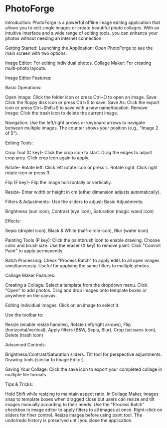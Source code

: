 # PhotoForge
Introduction:
PhotoForge is a powerful offline image editing application that allows you to edit single images or create beautiful photo collages. With an intuitive interface and a wide range of editing tools, you can enhance your photos without needing an internet connection.

Getting Started:
Launching the Application:
Open PhotoForge to see the main screen with two options:

Image Editor: For editing individual photos.
Collage Maker: For creating multi-photo layouts.

Image Editor Features:

Basic Operations:

Open Image: Click the folder icon or press Ctrl+O to open an image.
Save: Click the floppy disk icon or press Ctrl+S to save.
Save As: Click the export icon or press Ctrl+Shift+S to save with a new name/location.
Remove Image: Click the trash icon to delete the current image.

Navigation:
Use the left/right arrows or keyboard arrows to navigate between multiple images.
The counter shows your position (e.g., "Image 2 of 5").

Editing Tools:

Crop Tool (C key)-
Click the crop icon to start.
Drag the edges to adjust crop area.
Click crop icon again to apply.

Rotate-
Rotate left: Click left rotate icon or press L.
Rotate right: Click right rotate icon or press R.

Flip (F key)-
Flip the image horizontally or vertically.

Resize-
Enter width or height in cm (other dimension adjusts automatically).

Filters & Adjustments-
Use the sliders to adjust:
Basic Adjustments:

Brightness (sun icon),
Contrast (eye icon),
Saturation (magic wand icon)

Effects:

Sepia (droplet icon),
Black & White (half-circle icon),
Blur (water icon)

Painting Tools (P key):
Click the paintbrush icon to enable drawing.
Choose color and brush size.
Use the eraser (X key) to remove paint.
Click "Commit Paint" to apply permanently.

Batch Processing:
Check "Process Batch" to apply edits to all open images simultaneously.
Useful for applying the same filters to multiple photos.

Collage Maker Features:

Creating a Collage:
Select a template from the dropdown menu.
Click "Open" to add photos.
Drag and drop images onto template boxes or anywhere on the canvas.

Editing Individual Images:
Click on an image to select it.

Use the toolbar to:

Resize (enable resize handles),
Rotate (left/right arrows),
Flip (horizontal/vertical),
Apply filters (B&W, Sepia, Blur),
Crop (scissors icon),
Delete (trash icon)

Advanced Controls:

Brightness/Contrast/Saturation sliders.
Tilt tool for perspective adjustments.
Drawing tools (similar to Image Editor).

Saving Your Collage:
Click the save icon to export your completed collage in multiple file formats.


Tips & Tricks:

Hold Shift while resizing to maintain aspect ratio.
In Collage Maker, images snap to template boxes when dragged close but users can resize and tilt images manually according to their needs.
Use the "Process Batch" checkbox in image editor to apply filters to all images at once.
Right-click on sliders for finer control.
Resize images before using paint tool.
The undo/redo history is preserved until you close the application.
